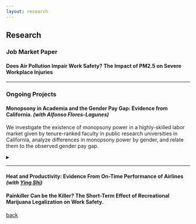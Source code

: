 ```yaml
---
layout: research
---
```

## Research

### Job Market Paper
#### Does Air Pollution Impair Work Safety? The Impact of PM2.5 on Severe Workplace Injuries

---------------------------------------------------------------------------------------------

### Ongoing Projects
#### Monopsony in Academia and the Gender Pay Gap: Evidence from California. *(with Alfonso Flores-Lagunes)*  
We investigate the existence of monopsony power in a highly-skilled labor market given by tenure-ranked faculty in public research universities in California, analyze differences in monopsony power by gender, and relate them to the observed gender pay gap.  
<details>
	<summary></summary>
	 We collect and use publicly-available information of faculty salaries in the University of California system and merge it with information obtained online on faculty characteristics, career trajectories, and research productivity indicators. We infer the university-level labor supply elasticity by estimating the elasticity of separation. To deal with the endogeneity of the salary in the separation equation, we employ instrumental variables exploiting exogenous variation in salaries driven by changes in school revenues and salary scales. We find evidence of monopsony power: the "exploitation rate", a common measure of monopsony power, is conservatively estimated at about 7% for tenure-track faculty. Full professors experience a higher rate of monopsony power than associate and assistant professors. Lastly, while the estimated monopsony power is not found to differ by gender for assistant and associate professors, it does so for full professors, with women facing a higher exploitation rate relative to males.
</details>

---------------------------------------------------------------------------------------------

#### Heat and Productivity: Evidence From On-Time Performance of Airlines *(with [Ying Shi](https://sites.google.com/site/yingandshi/home))*

#### Painkiller Can be the Killer? The Short-Term Effect of Recreational Marijuana Legalization on Work Safety.


[back](./)
